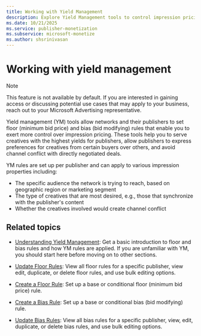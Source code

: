 ```yaml
---
title: Working with Yield Management
description: Explore Yield Management tools to control impression pricing, optimize yields, and prevent conflicts for networks and publishers.
ms.date: 10/21/2025
ms.service: publisher-monetization
ms.subservice: microsoft-monetize
ms.author: shsrinivasan
---
```


# Working with yield management

> [!NOTE]
> This feature is not available by default. If you are interested in gaining access or discussing potential use cases that may apply to your business, reach out to your Microsoft Advertising representative.

Yield management (YM) tools allow networks and their publishers to set floor (minimum bid price) and bias (bid modifying) rules that enable you to exert more control over impression pricing. These tools help you to serve creatives with the highest yields for publishers, allow publishers to express preferences for creatives from certain buyers over others,
and avoid channel conflict with directly negotiated deals.

YM rules are set up per publisher and can apply to various impression properties including:

- The specific audience the network is trying to reach, based on geographic region or marketing segment
- The type of creatives that are most desired, e.g., those that synchronize with the publisher's content
- Whether the creatives involved would create channel conflict

## Related topics

- [Understanding Yield Management](understanding-yield-management.md): Get a basic introduction to floor and bias rules
and how YM rules are applied. If you are unfamiliar with YM, you should start here before moving on to other sections.

- [Update Floor Rules](update-floor-rules.md): View all floor rules for a specific publisher, view edit, duplicate, or
delete floor rules, and use bulk editing options.

- [Create a Floor Rule](create-a-floor-rule.md): Set up a base or conditional floor (minimum bid price) rule.    

- [Create a Bias Rule](create-a-bias-rule.md): Set up a base or conditional bias (bid modifying) rule.

- [Update Bias Rules](update-bias-rules.md): View all bias rules for a specific publisher, view, edit, duplicate, or
delete bias rules, and use bulk editing options.

